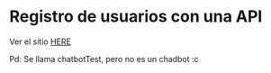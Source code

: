 
# Registro de usuarios con una API

Ver el sitio [HERE](https://viikecp.github.io/chatbotTest/)


Pd: Se llama chatbotTest, pero no es un chadbot :c
